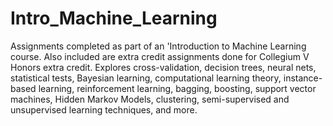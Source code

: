 # Intro_Machine_Learning
Assignments completed as part of an 'Introduction to Machine Learning course. Also included are extra credit assignments done for Collegium V Honors extra credit. Explores cross-validation, decision trees, neural nets, statistical tests, Bayesian learning, computational learning theory, instance-based learning, reinforcement learning, bagging, boosting, support vector machines, Hidden Markov Models, clustering, semi-supervised and unsupervised learning techniques, and more.
